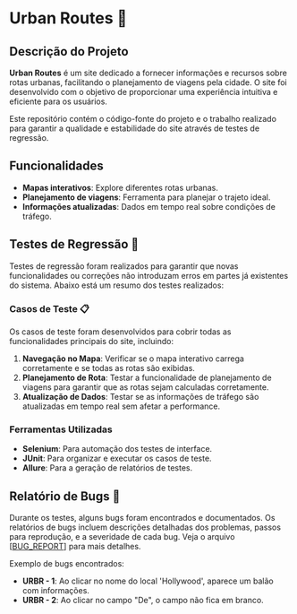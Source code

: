 # Urban Routes 🌆

## Descrição do Projeto

**Urban Routes** é um site dedicado a fornecer informações e recursos sobre rotas urbanas, facilitando o planejamento de viagens pela cidade. O site foi desenvolvido com o objetivo de proporcionar uma experiência intuitiva e eficiente para os usuários.

Este repositório contém o código-fonte do projeto e o trabalho realizado para garantir a qualidade e estabilidade do site através de testes de regressão.

## Funcionalidades

- **Mapas interativos**: Explore diferentes rotas urbanas.
- **Planejamento de viagens**: Ferramenta para planejar o trajeto ideal.
- **Informações atualizadas**: Dados em tempo real sobre condições de tráfego.

## Testes de Regressão 🧪

Testes de regressão foram realizados para garantir que novas funcionalidades ou correções não introduzam erros em partes já existentes do sistema. Abaixo está um resumo dos testes realizados:

### Casos de Teste 📋

Os casos de teste foram desenvolvidos para cobrir todas as funcionalidades principais do site, incluindo:

1. **Navegação no Mapa**: Verificar se o mapa interativo carrega corretamente e se todas as rotas são exibidas.
2. **Planejamento de Rota**: Testar a funcionalidade de planejamento de viagens para garantir que as rotas sejam calculadas corretamente.
3. **Atualização de Dados**: Testar se as informações de tráfego são atualizadas em tempo real sem afetar a performance.

### Ferramentas Utilizadas

- **Selenium**: Para automação dos testes de interface.
- **JUnit**: Para organizar e executar os casos de teste.
- **Allure**: Para a geração de relatórios de testes.

## Relatório de Bugs 🐞

Durante os testes, alguns bugs foram encontrados e documentados. Os relatórios de bugs incluem descrições detalhadas dos problemas, passos para reprodução, e a severidade de cada bug. Veja o arquivo [[BUG_REPORT](https://docs.google.com/spreadsheets/d/1RNH7MdQC6qFvd8uknVhpLbMiMHRacG0m/edit?usp=sharing&ouid=105840637536928126724&rtpof=true&sd=true)] para mais detalhes.

Exemplo de bugs encontrados:

- **URBR - 1**: Ao clicar no nome do local 'Hollywood', aparece um balão com informações.
- **URBR - 2**: Ao clicar no campo "De", o campo não fica em branco.
